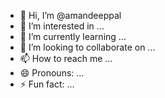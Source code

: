- 👋 Hi, I’m @amandeeppal
- 👀 I’m interested in ...
- 🌱 I’m currently learning ...
- 💞️ I’m looking to collaborate on ...
- 📫 How to reach me ...
- 😄 Pronouns: ...
- ⚡ Fun fact: ...

<!---
amandeeppal/amandeeppal is a ✨ special ✨ repository because its `README.md` (this file) appears on your GitHub profile.
You can click the Preview link to take a look at your changes.
--->
